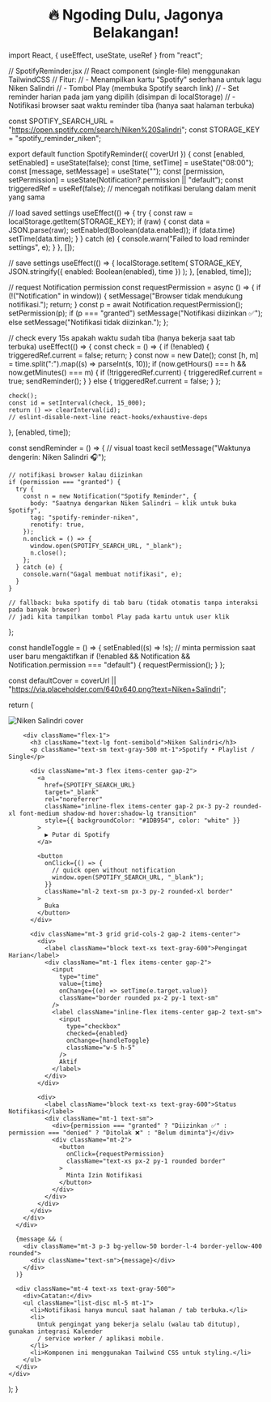 <!-- Profil README.md - Assyifaul04 -->

<h1 align="center">🔥 Ngoding Dulu, Jagonya Belakangan!</h1>

import React, { useEffect, useState, useRef } from "react";

// SpotifyReminder.jsx
// React component (single-file) menggunakan TailwindCSS
// Fitur:
// - Menampilkan kartu "Spotify" sederhana untuk lagu Niken Salindri
// - Tombol Play (membuka Spotify search link)
// - Set reminder harian pada jam yang dipilih (disimpan di localStorage)
// - Notifikasi browser saat waktu reminder tiba (hanya saat halaman terbuka)

const SPOTIFY_SEARCH_URL =
  "https://open.spotify.com/search/Niken%20Salindri";
const STORAGE_KEY = "spotify_reminder_niken";

export default function SpotifyReminder({ coverUrl }) {
  const [enabled, setEnabled] = useState(false);
  const [time, setTime] = useState("08:00");
  const [message, setMessage] = useState("");
  const [permission, setPermission] = useState(Notification?.permission || "default");
  const triggeredRef = useRef(false); // mencegah notifikasi berulang dalam menit yang sama

  // load saved settings
  useEffect(() => {
    try {
      const raw = localStorage.getItem(STORAGE_KEY);
      if (raw) {
        const data = JSON.parse(raw);
        setEnabled(Boolean(data.enabled));
        if (data.time) setTime(data.time);
      }
    } catch (e) {
      console.warn("Failed to load reminder settings", e);
    }
  }, []);

  // save settings
  useEffect(() => {
    localStorage.setItem(
      STORAGE_KEY,
      JSON.stringify({ enabled: Boolean(enabled), time })
    );
  }, [enabled, time]);

  // request Notification permission
  const requestPermission = async () => {
    if (!("Notification" in window)) {
      setMessage("Browser tidak mendukung notifikasi.");
      return;
    }
    const p = await Notification.requestPermission();
    setPermission(p);
    if (p === "granted") setMessage("Notifikasi diizinkan ✅");
    else setMessage("Notifikasi tidak diizinkan.");
  };

  // check every 15s apakah waktu sudah tiba (hanya bekerja saat tab terbuka)
  useEffect(() => {
    const check = () => {
      if (!enabled) {
        triggeredRef.current = false;
        return;
      }
      const now = new Date();
      const [h, m] = time.split(":").map((s) => parseInt(s, 10));
      if (now.getHours() === h && now.getMinutes() === m) {
        if (!triggeredRef.current) {
          triggeredRef.current = true;
          sendReminder();
        }
      } else {
        triggeredRef.current = false;
      }
    };

    check();
    const id = setInterval(check, 15_000);
    return () => clearInterval(id);
    // eslint-disable-next-line react-hooks/exhaustive-deps
  }, [enabled, time]);

  const sendReminder = () => {
    // visual toast kecil
    setMessage("Waktunya dengerin: Niken Salindri 🎧");

    // notifikasi browser kalau diizinkan
    if (permission === "granted") {
      try {
        const n = new Notification("Spotify Reminder", {
          body: "Saatnya dengarkan Niken Salindri — klik untuk buka Spotify",
          tag: "spotify-reminder-niken",
          renotify: true,
        });
        n.onclick = () => {
          window.open(SPOTIFY_SEARCH_URL, "_blank");
          n.close();
        };
      } catch (e) {
        console.warn("Gagal membuat notifikasi", e);
      }
    }

    // fallback: buka spotify di tab baru (tidak otomatis tanpa interaksi pada banyak browser)
    // jadi kita tampilkan tombol Play pada kartu untuk user klik
  };

  const handleToggle = () => {
    setEnabled((s) => !s);
    // minta permission saat user baru mengaktifkan
    if (!enabled && Notification && Notification.permission === "default") {
      requestPermission();
    }
  };

  const defaultCover =
    coverUrl ||
    "https://via.placeholder.com/640x640.png?text=Niken+Salindri";

  return (
    <div className="max-w-xl mx-auto p-4">
      <div className="bg-white rounded-2xl shadow-lg overflow-hidden flex gap-4 p-4 items-center">
        <img
          src={defaultCover}
          alt="Niken Salindri cover"
          className="w-24 h-24 rounded-lg object-cover flex-shrink-0"
        />

        <div className="flex-1">
          <h3 className="text-lg font-semibold">Niken Salindri</h3>
          <p className="text-sm text-gray-500 mt-1">Spotify • Playlist / Single</p>

          <div className="mt-3 flex items-center gap-2">
            <a
              href={SPOTIFY_SEARCH_URL}
              target="_blank"
              rel="noreferrer"
              className="inline-flex items-center gap-2 px-3 py-2 rounded-xl font-medium shadow-md hover:shadow-lg transition"
              style={{ backgroundColor: "#1DB954", color: "white" }}
            >
              ▶️ Putar di Spotify
            </a>

            <button
              onClick={() => {
                // quick open without notification
                window.open(SPOTIFY_SEARCH_URL, "_blank");
              }}
              className="ml-2 text-sm px-3 py-2 rounded-xl border"
            >
              Buka
            </button>
          </div>

          <div className="mt-3 grid grid-cols-2 gap-2 items-center">
            <div>
              <label className="block text-xs text-gray-600">Pengingat Harian</label>
              <div className="mt-1 flex items-center gap-2">
                <input
                  type="time"
                  value={time}
                  onChange={(e) => setTime(e.target.value)}
                  className="border rounded px-2 py-1 text-sm"
                />
                <label className="inline-flex items-center gap-2 text-sm">
                  <input
                    type="checkbox"
                    checked={enabled}
                    onChange={handleToggle}
                    className="w-5 h-5"
                  />
                  Aktif
                </label>
              </div>
            </div>

            <div>
              <label className="block text-xs text-gray-600">Status Notifikasi</label>
              <div className="mt-1 text-sm">
                <div>{permission === "granted" ? "Diizinkan ✅" : permission === "denied" ? "Ditolak ❌" : "Belum diminta"}</div>
                <div className="mt-2">
                  <button
                    onClick={requestPermission}
                    className="text-xs px-2 py-1 rounded border"
                  >
                    Minta Izin Notifikasi
                  </button>
                </div>
              </div>
            </div>
          </div>
        </div>
      </div>

      {message && (
        <div className="mt-3 p-3 bg-yellow-50 border-l-4 border-yellow-400 rounded">
          <div className="text-sm">{message}</div>
        </div>
      )}

      <div className="mt-4 text-xs text-gray-500">
        <div>Catatan:</div>
        <ul className="list-disc ml-5 mt-1">
          <li>Notifikasi hanya muncul saat halaman / tab terbuka.</li>
          <li>
            Untuk pengingat yang bekerja selalu (walau tab ditutup), gunakan integrasi Kalender
            / service worker / aplikasi mobile.
          </li>
          <li>Komponen ini menggunakan Tailwind CSS untuk styling.</li>
        </ul>
      </div>
    </div>
  );
}



